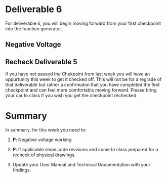 
# Deliverable 6
For deliverable 6, you will begin moving forward from your first checkpoint into the function generator.

## Negative Voltage

## Recheck Deliverable 5
If you have not passed the Chekpoint from last week you will have an oppurtunity this week to get it checked off. This will not be for a regrade of that deliverable but rather a confirmaton that you have completed the first checkpoint and can feel more comfortable moving forward. Please bring your car to class if you wish you get the checkpoint rechecked.


# Summary

In summary, for this week you need to:

1. **P**: Negative voltage working

2. **P**: If applicable show code revisions and come to class prepared for a recheck of physical drawings.

3. Update your User Manual and Technical Documentation with your findings.
